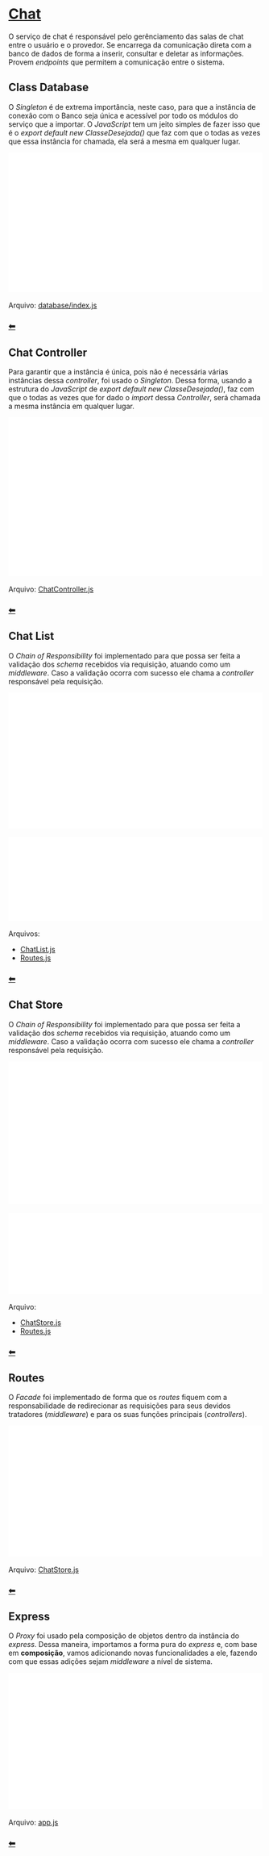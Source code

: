 # [Chat](https://github.com/pax-app/Chat)

O serviço de chat é responsável pelo gerênciamento das salas de chat entre o usuário e o provedor. Se encarrega da comunicação direta com a banco de dados de forma a inserir, consultar e deletar as informações. Provem _endpoints_ que permitem a comunicação entre o sistema.

## Class Database

O _Singleton_ é de extrema importância, neste caso, para que a instância de conexão com o Banco seja única e acessível por todo os módulos do serviço que a importar. O _JavaScript_ tem um jeito simples de fazer isso que é o _export default new ClasseDesejada()_ que faz com que o todas as vezes que essa instância for chamada, ela será a mesma em qualquer lugar.

![Class Database](../../../../assets/Patterns/Chat/database.svg)

Arquivo: [database/index.js](https://github.com/pax-app/Chat/blob/devel/src/database/index.js#L7)

### [⬅](docs/DS/dinamica-e-seminario-4-b/criacionais.md#singleton)

## Chat Controller

Para garantir que a instância é única, pois não é necessária várias instâncias dessa _controller_, foi usado o _Singleton_. Dessa forma, usando a estrutura do _JavaScript_ de _export default new ClasseDesejada()_, faz com que o todas as vezes que for dado o _import_ dessa _Controller_, será chamada a mesma instância em qualquer lugar.

![Class Database](../../../../assets/Patterns/Chat/chat_controller.svg)

Arquivo: [ChatController.js](https://github.com/pax-app/Chat/blob/devel/src/app/controllers/ChatController.js#L42)

### [⬅](docs/DS/dinamica-e-seminario-4-b/criacionais.md#singleton)

## Chat List

O _Chain of Responsibility_ foi implementado para que possa ser feita a validação dos _schema_ recebidos via requisição, atuando como um _middleware_. Caso a validação ocorra com sucesso ele chama a _controller_ responsável pela requisição.

![Chat List](../../../../assets/Patterns/Chat/chat_list.svg)

![Routes](../../../../assets/Patterns/Chat/routes_list.svg)

Arquivos:

- [ChatList.js](https://github.com/pax-app/Chat/blob/devel/src/app/validators/ChatList.js#L3)
- [Routes.js](https://github.com/pax-app/Chat/blob/devel/src/routes.js#L9)

### [⬅](docs/DS/dinamica-e-seminario-4-b/comportamentais.md#chain-of-responsibility)

## Chat Store

O _Chain of Responsibility_ foi implementado para que possa ser feita a validação dos _schema_ recebidos via requisição, atuando como um _middleware_. Caso a validação ocorra com sucesso ele chama a _controller_ responsável pela requisição.

![Chat Store](../../../../assets/Patterns/Chat/chat_store.svg)

![Routes](../../../../assets/Patterns/Chat/routes_store.svg)

Arquivo:

- [ChatStore.js](https://github.com/pax-app/Chat/blob/devel/src/app/validators/ChatStore.js#L3)
- [Routes.js](https://github.com/pax-app/Chat/blob/devel/src/routes.js#L10)

### [⬅](docs/DS/dinamica-e-seminario-4-b/comportamentais.md#chain-of-responsibility)

## Routes

O _Facade_ foi implementado de forma que os _routes_ fiquem com a responsabilidade de redirecionar as requisições para seus devidos tratadores (_middleware_) e para os suas funções principais (_controllers_).

![Routes](../../../../assets/Patterns/Chat/routes.svg)

Arquivo: [ChatStore.js](https://github.com/pax-app/Chat/blob/devel/src/routes.js#L7)

### [⬅](docs/DS/dinamica-e-seminario-4-b/estruturais.md#facade)

## Express

O _Proxy_ foi usado pela composição de objetos dentro da instância do _express_. Dessa maneira, importamos a forma pura do _express_ e, com base em **composição**, vamos adicionando novas funcionalidades a ele, fazendo com que essas adições sejam _middleware_ a nível de sistema.

![Routes](../../../../assets/Patterns/Chat/express.svg)

Arquivo: [app.js](https://github.com/pax-app/Chat/blob/devel/src/app.js#L11)

### [⬅](docs/DS/dinamica-e-seminario-4-b/estruturais.md#proxy)
